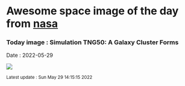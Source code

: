 
# Awesome space image of the day from [nasa](https://api.nasa.gov/)

### Today image : Simulation TNG50: A Galaxy Cluster Forms

Date : 2022-05-29


![](https://www.youtube.com/embed/cNT5yAqpBmI?rel=0)

<small>Latest update : Sun May 29 14:15:15 2022</small>



